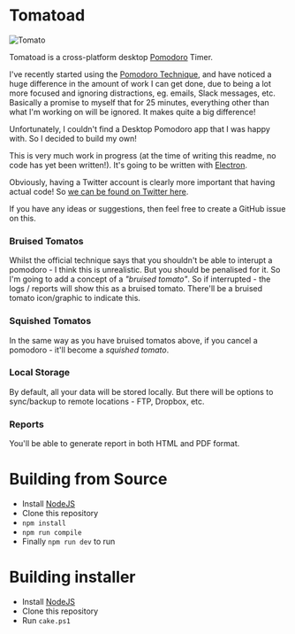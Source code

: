 # Tomatoad

![Tomato](https://raw.githubusercontent.com/dracan/tomatoad/master/static/tomato.png)

Tomatoad is a cross-platform desktop [Pomodoro](https://en.wikipedia.org/wiki/Pomodoro_Technique) Timer.

I've recently started using the [Pomodoro Technique](https://en.wikipedia.org/wiki/Pomodoro_Technique), and have noticed a huge difference in the amount of work I can get done, due to being a lot more focused and ignoring distractions, eg. emails, Slack messages, etc. Basically a promise to myself that for 25 minutes, everything other than what I'm working on will be ignored. It makes quite a big difference!

Unfortunately, I couldn't find a Desktop Pomodoro app that I was happy with. So I decided to build my own!

This is very much work in progress (at the time of writing this readme, no code has yet been written!). It's going to be written with [Electron](https://electronjs.org/).

Obviously, having a Twitter account is clearly more important that having actual code! So [we can be found on Twitter here](https://twitter.com/tomatoadapp).

If you have any ideas or suggestions, then feel free to create a GitHub issue on this.

### Bruised Tomatos

Whilst the official technique says that you shouldn't be able to interupt a pomodoro - I think this is unrealistic. But you should be penalised for it. So I'm going to add a concept of a _"bruised tomato"_. So if interrupted - the logs / reports will show this as a bruised tomato. There'll be a bruised tomato icon/graphic to indicate this.

### Squished Tomatos

In the same way as you have bruised tomatos above, if you cancel a pomodoro - it'll become a _squished tomato_.

### Local Storage

By default, all your data will be stored locally. But there will be options to sync/backup to remote locations - FTP, Dropbox, etc.

### Reports

You'll be able to generate report in both HTML and PDF format.

# Building from Source

* Install [NodeJS](https://nodejs.org/)
* Clone this repository
* `npm install`
* `npm run compile`
* Finally `npm run dev` to run

# Building installer

* Install [NodeJS](https://nodejs.org/)
* Clone this repository
* Run `cake.ps1`
